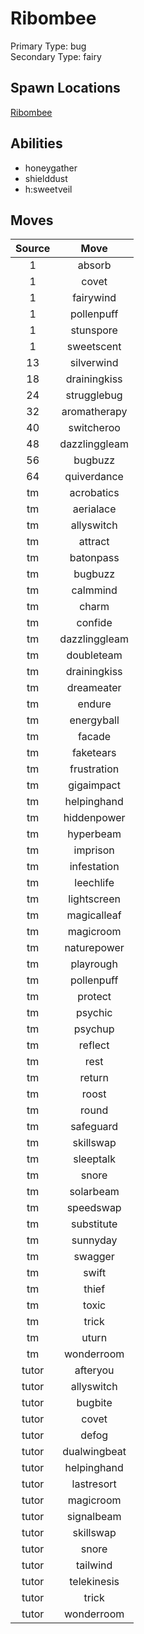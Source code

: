 # Ribombee  
Primary Type: bug  
Secondary Type: fairy  
  
## Spawn Locations  
[Ribombee](/data/spawn_presets/ribombee.md)  
  
## Abilities  
  * honeygather
  * shielddust
  * h:sweetveil
  
  
## Moves  
  
| Source | Move |  
|:---:|:---:|  
| 1 | absorb |  
| 1 | covet |  
| 1 | fairywind |  
| 1 | pollenpuff |  
| 1 | stunspore |  
| 1 | sweetscent |  
| 13 | silverwind |  
| 18 | drainingkiss |  
| 24 | strugglebug |  
| 32 | aromatherapy |  
| 40 | switcheroo |  
| 48 | dazzlinggleam |  
| 56 | bugbuzz |  
| 64 | quiverdance |  
| tm | acrobatics |  
| tm | aerialace |  
| tm | allyswitch |  
| tm | attract |  
| tm | batonpass |  
| tm | bugbuzz |  
| tm | calmmind |  
| tm | charm |  
| tm | confide |  
| tm | dazzlinggleam |  
| tm | doubleteam |  
| tm | drainingkiss |  
| tm | dreameater |  
| tm | endure |  
| tm | energyball |  
| tm | facade |  
| tm | faketears |  
| tm | frustration |  
| tm | gigaimpact |  
| tm | helpinghand |  
| tm | hiddenpower |  
| tm | hyperbeam |  
| tm | imprison |  
| tm | infestation |  
| tm | leechlife |  
| tm | lightscreen |  
| tm | magicalleaf |  
| tm | magicroom |  
| tm | naturepower |  
| tm | playrough |  
| tm | pollenpuff |  
| tm | protect |  
| tm | psychic |  
| tm | psychup |  
| tm | reflect |  
| tm | rest |  
| tm | return |  
| tm | roost |  
| tm | round |  
| tm | safeguard |  
| tm | skillswap |  
| tm | sleeptalk |  
| tm | snore |  
| tm | solarbeam |  
| tm | speedswap |  
| tm | substitute |  
| tm | sunnyday |  
| tm | swagger |  
| tm | swift |  
| tm | thief |  
| tm | toxic |  
| tm | trick |  
| tm | uturn |  
| tm | wonderroom |  
| tutor | afteryou |  
| tutor | allyswitch |  
| tutor | bugbite |  
| tutor | covet |  
| tutor | defog |  
| tutor | dualwingbeat |  
| tutor | helpinghand |  
| tutor | lastresort |  
| tutor | magicroom |  
| tutor | signalbeam |  
| tutor | skillswap |  
| tutor | snore |  
| tutor | tailwind |  
| tutor | telekinesis |  
| tutor | trick |  
| tutor | wonderroom |  
  
